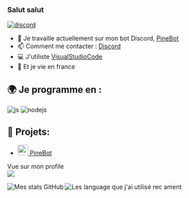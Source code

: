 ### Salut salut

[![discord](https://discord.com/api/guilds/844578890185572362/widget.png)](https://discord.gg/fQsrZZt4AZ)



- 🔭 Je travaille actuellement sur mon bot Discord, [PineBot](https://pintey.gq/pinebot/)
- 📫 Comment me contacter : [Discord](https://discord.gg/fQsrZZt4AZ)
- 💻 J'utiliste [VisualStudioCode](https://code.visualstudio.com/)
- 🥖 Et je vie en france


## 🌍 Je programme en :
<p>

  <img alt="js" src="https://img.shields.io/badge/-Javascript-FFEE00?style=flat-square&logo=javascript&logoColor=black" />
  <img alt="nodejs" src="https://img.shields.io/badge/-NodeJS-43853D?style=flat-square&logo=Node.js&logoColor=white" />

  
</p>





## 🚩 Projets:
- [<img src="https://images.discordapp.net/avatars/683956301919027222/21accfeb46803203546b4fd7205ed68f.png?size=512" width="24"/> PineBot](https://pintey.gq/pinebot)


<p align="left"> 
  Vue sur mon profile<br>
  <img src="https://profile-counter.glitch.me/PinteyDiscord/count.svg" />
</p>

<img align="left" alt="Mes stats GitHub" src="https://github-readme-stats.vercel.app/api?username=PinteyDiscord&show_icons=true&hide_border=true" />
<img align="left" alt="Les language que j'ai utilisé rec	ament" src="https://github-readme-stats.vercel.app/api/top-langs?username=PinteyDiscord&show_icons=true&theme=tokyonight&layout=compact" />
